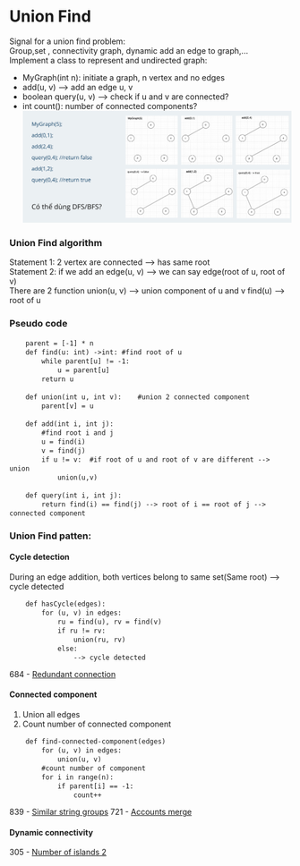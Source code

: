 # Union Find
Signal for a union find problem:  
Group,set , connectivity graph, dynamic add an edge to graph,...  
Implement a class to represent and undirected graph:  
* MyGraph(int n): initiate a graph, n vertex and no edges
* add(u, v) --> add an edge u, v
* boolean query(u, v) --> check if u and v are connected?
* int count(): number of connected components?
![img.png](img.png)

### Union Find algorithm  

Statement 1: 2 vertex are connected --> has same root  
Statement 2: if we add an edge(u, v) --> we can say edge(root of u, root of v)  
There are 2 function
union(u, v) --> union component of u and v
find(u) --> root of u  

### Pseudo code  

```plaintext
    parent = [-1] * n
    def find(u: int) ->int: #find root of u
        while parent[u] != -1:
            u = parent[u]
        return u
    
    def union(int u, int v):    #union 2 connected component
        parent[v] = u
    
    def add(int i, int j):
        #find root i and j
        u = find(i)
        v = find(j)
        if u != v:  #if root of u and root of v are different --> union
            union(u,v)
            
    def query(int i, int j):
        return find(i) == find(j) --> root of i == root of j --> connected component
```

### Union Find patten:  

#### Cycle detection  
During an edge addition, both vertices belong to same set(Same root) --> cycle detected
```plaintext
    def hasCycle(edges):
        for (u, v) in edges:
            ru = find(u), rv = find(v)
            if ru != rv:
                union(ru, rv)
            else:
                --> cycle detected
```
684 - [Redundant connection](cycle-detection/684-redundant-connection.py)
#### Connected component  
1. Union all edges  
2. Count number of connected component  
```plaintext
    def find-connected-component(edges)
        for (u, v) in edges:
            union(u, v)
        #count number of component
        for i in range(n):
            if parent[i] == -1:
                count++
```
839 - [Similar string groups](connected-component/839-similar-string-groups.py)
721 - [Accounts merge](connected-component/721-accounts-merge.py)
#### Dynamic connectivity  
305 - [Number of islands 2](dynamic-connectivity/305-number-of-islands.py)